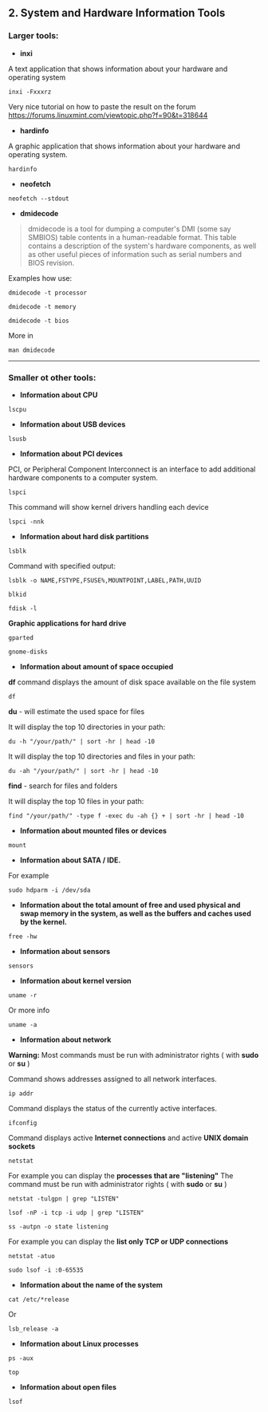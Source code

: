 

## 2. System and Hardware Information Tools

### Larger tools: 

* **inxi**

A text application that shows information about your hardware and operating system 

```
inxi -Fxxxrz
```

Very nice tutorial on how to paste the result on the forum  
<https://forums.linuxmint.com/viewtopic.php?f=90&t=318644>


*  **hardinfo**

A graphic application that shows information about your hardware and operating system. 

```
hardinfo
```

* **neofetch**

```
neofetch --stdout 
```

*  **dmidecode**

<blockquote>
       dmidecode is a tool for dumping a computer's DMI (some say SMBIOS) table contents in a human-readable format. This table contains a
       description of the system's hardware components, as well as other useful pieces of information such as serial numbers and BIOS  revision. 
</blockquote>

Examples how use:  


```
dmidecode -t processor
```

```
dmidecode -t memory
```

```
dmidecode -t bios
```

More in 
```
man dmidecode
```


----

### Smaller ot other tools: 



*  **Information about CPU**

```
lscpu
```

* **Information about USB devices**

```
lsusb
```

* **Information about PCI devices**

PCI, or Peripheral Component Interconnect is an interface to add additional hardware components to a computer system.

```
lspci
```

This command will show kernel drivers handling each device
```
lspci -nnk
```

* **Information about hard disk partitions**

```
lsblk
```

Command with specified output:

```
lsblk -o NAME,FSTYPE,FSUSE%,MOUNTPOINT,LABEL,PATH,UUID
```

```
blkid
```

```
fdisk -l
```


**Graphic applications for hard drive**

```
gparted
```

```
gnome-disks
```

* **Information about amount of space occupied**

 **df** command displays the amount of disk space available on the file system

```
df
```

**du** - will estimate the used space for files 

It will display the top 10 directories in your path:

```
du -h "/your/path/" | sort -hr | head -10
```

It will display the top 10 directories and files in your path:

```
du -ah "/your/path/" | sort -hr | head -10
```

**find** - search for files and folders

It will display the top 10 files in your path:
```
find "/your/path/" -type f -exec du -ah {} + | sort -hr | head -10
```

* **Information about mounted files or devices**

```
mount
```

* **Information about SATA / IDE.**

For example
```
sudo hdparm -i /dev/sda
```

* **Information about the total amount of free and used physical and swap memory in the system, as well as the buffers and caches used by the kernel.**

```
free -hw
```

* **Information about sensors**
```
sensors
```

* **Information about kernel version**

```
uname -r
```

Or more info
```
uname -a
```

* **Information about network**

**Warning:**
Most commands must be run with administrator rights ( with **sudo** or **su** )


Command shows addresses assigned to all network interfaces.
```
ip addr
```

Command displays the status of the currently active interfaces.
```
ifconfig
```

Command displays active **Internet connections** and active **UNIX domain sockets**
```
netstat
```

For example you can display the **processes that are "listening"**
The command must be run with administrator rights ( with **sudo** or **su** )
```
netstat -tulgpn | grep "LISTEN"
```
```
lsof -nP -i tcp -i udp | grep "LISTEN"
```
```
ss -autpn -o state listening
```

For example you can display the **list only TCP or UDP connections**
```
netstat -atuo
```

```
sudo lsof -i :0-65535
```

* **Information about the name of the system**

```
cat /etc/*release
```
Or
```
lsb_release -a
```

* **Information about Linux processes**

```
ps -aux
```

```
top
```

* **Information about open files**

```
lsof
```

